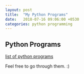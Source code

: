 ```yaml
---
layout: post
title:  "My Python Programs"
date:   2018-07-16 09:06:00 +0530
categories: python programming
---
```

## Python Programs

[list of python programs](https://github.com/andrew4cloud/Andrews_blog/tree/master/python_pgms)

Feel free to go through them. :)
